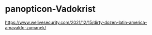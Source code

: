 # panopticon-Vadokrist

https://www.welivesecurity.com/2021/12/15/dirty-dozen-latin-america-amavaldo-zumanek/
